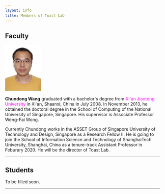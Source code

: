 ```yaml
---
layout: info
title: Members of Toast Lab
---
```


<h2><a name="/people/faculty">Faculty</a></h2>
<div class="news-row-left"><img src="./photos/wangc.jpg" height="150" alt="" /></div>
<div class="news-row-right2" id="prof">
<p><strong>Chundong Wang</strong> graduated with a bachelor's degree from <a href="http://www.xjtu.edu.cn/" style="text-decoration: none;" target="_blank"><font color="FUCHSIA">Xi'an Jiaotong University</font></a> in Xi'an, Shaanxi, China in July 2008. In November 2013, he obtained the doctoral degree in <a href="https://www.comp.nus.edu.sg/" style="text-decoration: none;" target="_blank"> the School of Computing</a> of <a href="http://www.nus.edu.sg/" style="text-decoration: none;" target="_blank">the National University of Singapore</a>, Singapore. His supervisor is Associate Professor <a href="https://www.comp.nus.edu.sg/~wongwf/" style="text-decoration: none;" target="_blank">Weng-Fai Wong</a>.</p>

<p>Currently Chundong works in the <a href="https://asset-group.github.io/" style="text-decoration: none;" target="_blank">ASSET Group</a> of <a href="https://www.sutd.edu.sg/" style="text-decoration: none;" target="_blank">Singapore University of Technology and Design</a>, Singapore as a Research Fellow II. He is going to join <a href="http://sist.shanghaitech.edu.cn/" style="text-decoration: none;" target="_blank">the School of Information Science and Technology</a> of <a href="http://www.shanghaitech.edu.cn/" style="text-decoration: none;" target="_blank">ShanghaiTech University</a>, Shanghai, China as a tenure-track Assistant Professor in Feburary 2020. He will be the director of Toast Lab.</p>
</div>

<div class="clear"></div>
<hr color="red">

<h2><a name="/people/students">Students</a></h2>
To be filled soon.

<div class="clear"></div>
<hr color="red">
